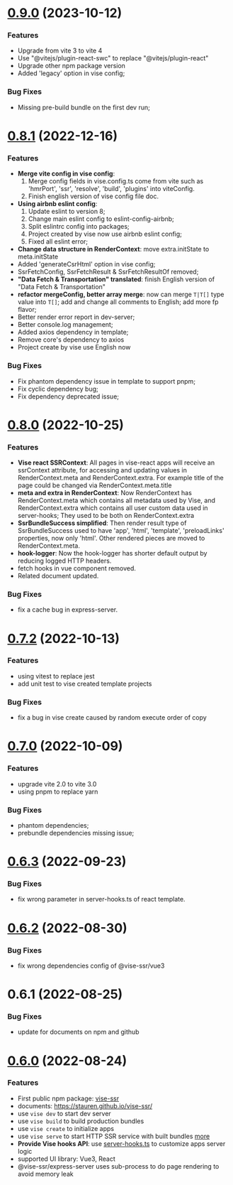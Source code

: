 # [0.9.0](https://github.com/stauren/vise-ssr/tree/v0.9.0) (2023-10-12)
### Features
- Upgrade from vite 3 to vite 4
- Use "@vitejs/plugin-react-swc" to replace "@vitejs/plugin-react"
- Upgrade other npm package version
- Added 'legacy' option in vise config;
### Bug Fixes
- Missing pre-build bundle on the first dev run;
# [0.8.1](https://github.com/stauren/vise-ssr/tree/v0.8.1) (2022-12-16)
### Features
- **Merge vite config in vise config**:
  1. Merge config fields in vise.config.ts come from vite such as 'hmrPort', 'ssr', 'resolve', 'build', 'plugins' into viteConfig.
  2. Finish english version of vise config file doc.
- **Using airbnb eslint config**:
  1. Update eslint to version 8;
  2. Change main eslint config to eslint-config-airbnb;
  3. Split eslintrc config into packages;
  4. Project created by vise now use airbnb eslint config;
  5. Fixed all eslint error;
- **Change data structure in RenderContext**: move extra.initState to meta.initState
- Added 'generateCsrHtml' option in vise config;
- SsrFetchConfig, SsrFetchResult & SsrFetchResultOf removed;
- **"Data Fetch & Transportation" translated**: finish English version of "Data Fetch & Transportation"
- **refactor mergeConfig, better array merge**: now can merge `T|T[]` type value into `T[]`; add and change all comments to English; add more fp flavor;
- Better render error report in dev-server;
- Better console.log management;
- Added axios dependency in template;
- Remove core's dependency to axios
- Project create by vise use English now
### Bug Fixes
- Fix phantom dependency issue in template to support pnpm;
- Fix cyclic dependency bug;
- Fix dependency deprecated issue;
# [0.8.0](https://github.com/stauren/vise-ssr/tree/v0.8.0) (2022-10-25)
### Features
- **Vise react SSRContext**: All pages in vise-react apps will receive an ssrContext attribute, for accessing and updating values in RenderContext.meta and RenderContext.extra. For example title of the page could be changed via RenderContext.meta.title
- **meta and extra in RenderContext**: Now RenderContext has RenderContext.meta which contains all metadata used by Vise, and RenderContext.extra which contains all user custom data used in server-hooks; They used to be both on RenderContext.extra
- **SsrBundleSuccess simplified**: Then render result type of SsrBundleSuccess used to have 'app', 'html', 'template', 'preloadLinks' properties, now only 'html'. Other rendered pieces are moved to RenderContext.meta.
- **hook-logger**: Now the hook-logger has shorter default output by reducing logged HTTP headers.
- fetch hooks in vue component removed.
- Related document updated.
### Bug Fixes
- fix a cache bug in express-server.
# [0.7.2](https://github.com/stauren/vise-ssr/tree/v0.7.2) (2022-10-13)
### Features
- using vitest to replace jest
- add unit test to vise created template projects
### Bug Fixes
- fix a bug in vise create caused by random execute order of copy
# [0.7.0](https://github.com/stauren/vise-ssr/tree/v0.7.0) (2022-10-09)
### Features
- upgrade vite 2.0 to vite 3.0
- using pnpm to replace yarn
### Bug Fixes
- phantom dependencies;
- prebundle dependencies missing issue;
# [0.6.3](https://github.com/stauren/vise-ssr/tree/v0.6.3) (2022-09-23)
### Bug Fixes
  - fix wrong parameter in server-hooks.ts of react template.
# [0.6.2](https://github.com/stauren/vise-ssr/tree/v0.6.2) (2022-08-30)
### Bug Fixes
  - fix wrong dependencies config of @vise-ssr/vue3
# 0.6.1 (2022-08-25)
### Bug Fixes
- update for documents on npm and github
# [0.6.0](https://github.com/stauren/vise-ssr/tree/v0.6.0) (2022-08-24)
### Features
- First public npm package: [vise-ssr](https://www.npmjs.com/package/vise-ssr)
- documents: https://stauren.github.io/vise-ssr/
- use `vise dev` to start dev server
- use `vise build` to build production bundles
- use `vise create` to initialize apps
- use `vise serve` to start HTTP SSR service with built bundles [more](https://stauren.github.io/vise-ssr/commandline-tool.html) 
- **Provide Vise hooks API**: use [server-hooks.ts](https://stauren.github.io/vise-ssr/tapable-hooks.html) to customize apps server logic
- supported UI library: Vue3, React
- @vise-ssr/express-server uses sub-process to do page rendering to avoid memory leak
